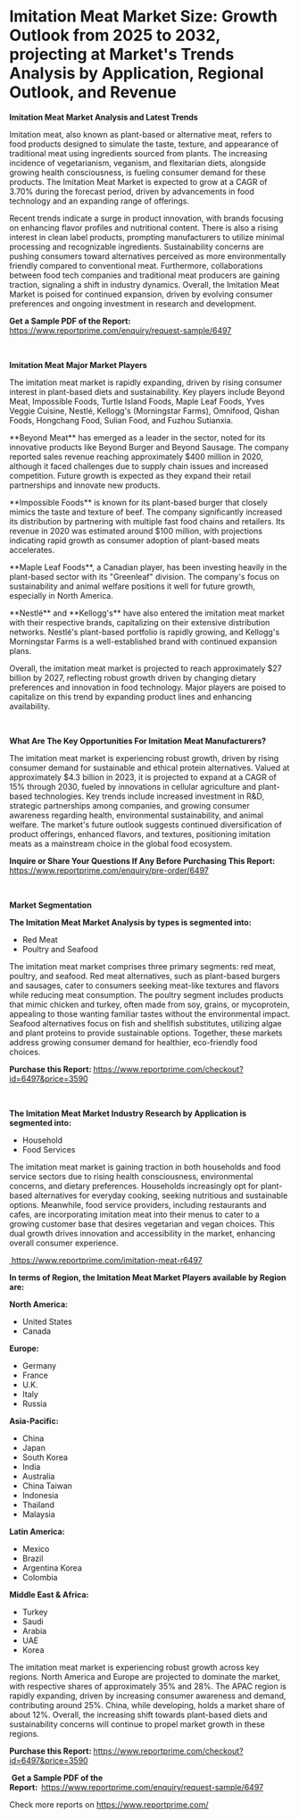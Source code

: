 <p><h1>Imitation Meat Market Size: Growth Outlook from 2025 to 2032, projecting at Market's Trends Analysis by Application, Regional Outlook, and Revenue</h1></p><p><strong>Imitation Meat Market Analysis and Latest Trends</strong></p>
<p><p>Imitation meat, also known as plant-based or alternative meat, refers to food products designed to simulate the taste, texture, and appearance of traditional meat using ingredients sourced from plants. The increasing incidence of vegetarianism, veganism, and flexitarian diets, alongside growing health consciousness, is fueling consumer demand for these products. The Imitation Meat Market is expected to grow at a CAGR of 3.70% during the forecast period, driven by advancements in food technology and an expanding range of offerings. </p><p>Recent trends indicate a surge in product innovation, with brands focusing on enhancing flavor profiles and nutritional content. There is also a rising interest in clean label products, prompting manufacturers to utilize minimal processing and recognizable ingredients. Sustainability concerns are pushing consumers toward alternatives perceived as more environmentally friendly compared to conventional meat. Furthermore, collaborations between food tech companies and traditional meat producers are gaining traction, signaling a shift in industry dynamics. Overall, the Imitation Meat Market is poised for continued expansion, driven by evolving consumer preferences and ongoing investment in research and development.</p></p>
<p><strong>Get a Sample PDF of the Report:&nbsp;</strong> <a href="https://www.reportprime.com/enquiry/request-sample/6497?utm_campaign=3253&utm_medium=2&utm_source=Github&utm_content=ia&utm_term=19032025&utm_id=imitation-meat">https://www.reportprime.com/enquiry/request-sample/6497</a></p>
<p>&nbsp;</p>
<p><strong>Imitation Meat Major Market Players</strong></p>
<p><p>The imitation meat market is rapidly expanding, driven by rising consumer interest in plant-based diets and sustainability. Key players include Beyond Meat, Impossible Foods, Turtle Island Foods, Maple Leaf Foods, Yves Veggie Cuisine, Nestlé, Kellogg's (Morningstar Farms), Omnifood, Qishan Foods, Hongchang Food, Sulian Food, and Fuzhou Sutianxia.</p><p>**Beyond Meat** has emerged as a leader in the sector, noted for its innovative products like Beyond Burger and Beyond Sausage. The company reported sales revenue reaching approximately $400 million in 2020, although it faced challenges due to supply chain issues and increased competition. Future growth is expected as they expand their retail partnerships and innovate new products.</p><p>**Impossible Foods** is known for its plant-based burger that closely mimics the taste and texture of beef. The company significantly increased its distribution by partnering with multiple fast food chains and retailers. Its revenue in 2020 was estimated around $100 million, with projections indicating rapid growth as consumer adoption of plant-based meats accelerates.</p><p>**Maple Leaf Foods**, a Canadian player, has been investing heavily in the plant-based sector with its "Greenleaf" division. The company's focus on sustainability and animal welfare positions it well for future growth, especially in North America.</p><p>**Nestlé** and **Kellogg's** have also entered the imitation meat market with their respective brands, capitalizing on their extensive distribution networks. Nestlé's plant-based portfolio is rapidly growing, and Kellogg's Morningstar Farms is a well-established brand with continued expansion plans.</p><p>Overall, the imitation meat market is projected to reach approximately $27 billion by 2027, reflecting robust growth driven by changing dietary preferences and innovation in food technology. Major players are poised to capitalize on this trend by expanding product lines and enhancing availability.</p></p>
<p>&nbsp;</p>
<p><strong>What Are The Key Opportunities For Imitation Meat Manufacturers?</strong></p>
<p><p>The imitation meat market is experiencing robust growth, driven by rising consumer demand for sustainable and ethical protein alternatives. Valued at approximately $4.3 billion in 2023, it is projected to expand at a CAGR of 15% through 2030, fueled by innovations in cellular agriculture and plant-based technologies. Key trends include increased investment in R&D, strategic partnerships among companies, and growing consumer awareness regarding health, environmental sustainability, and animal welfare. The market's future outlook suggests continued diversification of product offerings, enhanced flavors, and textures, positioning imitation meats as a mainstream choice in the global food ecosystem.</p></p>
<p><strong>Inquire or Share Your Questions If Any Before Purchasing This Report:</strong> <a href="https://www.reportprime.com/enquiry/pre-order/6497?utm_campaign=3253&utm_medium=2&utm_source=Github&utm_content=ia&utm_term=19032025&utm_id=imitation-meat">https://www.reportprime.com/enquiry/pre-order/6497</a></p>
<p>&nbsp;</p>
<p><strong>Market Segmentation</strong></p>
<p><strong>The Imitation Meat Market Analysis by types is segmented into:</strong></p>
<p><ul><li>Red Meat</li><li>Poultry and Seafood</li></ul></p>
<p><p>The imitation meat market comprises three primary segments: red meat, poultry, and seafood. Red meat alternatives, such as plant-based burgers and sausages, cater to consumers seeking meat-like textures and flavors while reducing meat consumption. The poultry segment includes products that mimic chicken and turkey, often made from soy, grains, or mycoprotein, appealing to those wanting familiar tastes without the environmental impact. Seafood alternatives focus on fish and shellfish substitutes, utilizing algae and plant proteins to provide sustainable options. Together, these markets address growing consumer demand for healthier, eco-friendly food choices.</p></p>
<p><strong>Purchase this Report:&nbsp;</strong><a href="https://www.reportprime.com/checkout?id=6497&price=3590&utm_campaign=3253&utm_medium=2&utm_source=Github&utm_content=ia&utm_term=19032025&utm_id=imitation-meat">https://www.reportprime.com/checkout?id=6497&price=3590</a></p>
<p>&nbsp;</p>
<p><strong>The Imitation Meat Market Industry Research by Application is segmented into:</strong></p>
<p><ul><li>Household</li><li>Food Services</li></ul></p>
<p><p>The imitation meat market is gaining traction in both households and food service sectors due to rising health consciousness, environmental concerns, and dietary preferences. Households increasingly opt for plant-based alternatives for everyday cooking, seeking nutritious and sustainable options. Meanwhile, food service providers, including restaurants and cafes, are incorporating imitation meat into their menus to cater to a growing customer base that desires vegetarian and vegan choices. This dual growth drives innovation and accessibility in the market, enhancing overall consumer experience.</p></p>
<p><a href="https://www.reportprime.com/imitation-meat-r6497?utm_campaign=3253&utm_medium=2&utm_source=Github&utm_content=ia&utm_term=19032025&utm_id=imitation-meat">&nbsp;https://www.reportprime.com/imitation-meat-r6497</a></p>
<p><strong>In terms of Region, the Imitation Meat Market Players available by Region are:</strong></p>
<p>
    <p> <strong> North America: </strong>
        <ul>
            <li>United States</li>
            <li>Canada</li>
        </ul>
        </p> 
    <p> <strong> Europe: </strong>
        <ul>
            <li>Germany</li>
            <li>France</li>
            <li>U.K.</li>
            <li>Italy</li>
            <li>Russia</li>
        </ul>
        </p> 
    <p> <strong> Asia-Pacific: </strong>
        <ul>
            <li>China</li>
            <li>Japan</li>
            <li>South Korea</li>
            <li>India</li>
            <li>Australia</li>
            <li>China Taiwan</li>
            <li>Indonesia</li>
            <li>Thailand</li>
            <li>Malaysia</li>
        </ul>
        </p> 
    <p> <strong> Latin America: </strong>
        <ul>
            <li>Mexico</li>
            <li>Brazil</li>
            <li>Argentina Korea</li>
            <li>Colombia</li>
        </ul>
        </p> 
    <p> <strong> Middle East & Africa: </strong>
        <ul>
            <li>Turkey</li>
            <li>Saudi</li>
            <li>Arabia</li>
            <li>UAE</li>
            <li>Korea</li>
        </ul>
    </p>
    </p>
<p><p>The imitation meat market is experiencing robust growth across key regions. North America and Europe are projected to dominate the market, with respective shares of approximately 35% and 28%. The APAC region is rapidly expanding, driven by increasing consumer awareness and demand, contributing around 25%. China, while developing, holds a market share of about 12%. Overall, the increasing shift towards plant-based diets and sustainability concerns will continue to propel market growth in these regions.</p></p>
<p><strong>Purchase this Report: </strong><a href="https://www.reportprime.com/checkout?id=6497&price=3590&utm_campaign=3253&utm_medium=2&utm_source=Github&utm_content=ia&utm_term=19032025&utm_id=imitation-meat">https://www.reportprime.com/checkout?id=6497&price=3590</a></p>
<p>&nbsp;<strong>Get a Sample PDF of the Report:&nbsp;&nbsp;</strong><a href="https://www.reportprime.com/enquiry/request-sample/6497?utm_campaign=3253&utm_medium=2&utm_source=Github&utm_content=ia&utm_term=19032025&utm_id=imitation-meat">https://www.reportprime.com/enquiry/request-sample/6497</a></p>
<p><strong></strong></p>
<p>Check more reports on <a href="https://www.reportprime.com/?utm_campaign=3253&utm_medium=2&utm_source=Github&utm_content=ia&utm_term=19032025&utm_id=imitation-meat">https://www.reportprime.com/</a></p>
